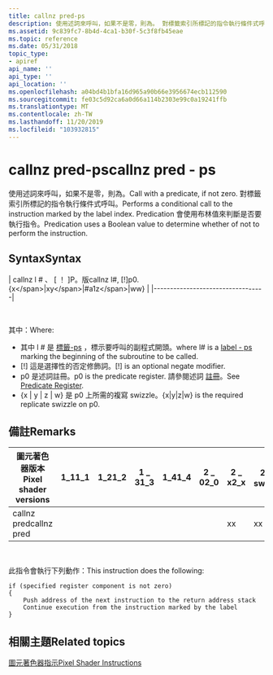 ```yaml
---
title: callnz pred-ps
description: 使用述詞來呼叫，如果不是零，則為。 對標籤索引所標記的指令執行條件式呼叫。 Predication 會使用布林值來判斷是否要執行指令。
ms.assetid: 9c839fc7-8b4d-4ca1-b30f-5c3f8fb45eae
ms.topic: reference
ms.date: 05/31/2018
topic_type:
- apiref
api_name: ''
api_type: ''
api_location: ''
ms.openlocfilehash: a04bd4b1bfa16d965a90b66e3956674ecb112590
ms.sourcegitcommit: fe03c5d92ca6a0d66a114b2303e99c0a19241ffb
ms.translationtype: MT
ms.contentlocale: zh-TW
ms.lasthandoff: 11/20/2019
ms.locfileid: "103932815"
---
```

# <a name="callnz-pred---ps"></a><span data-ttu-id="22396-105">callnz pred-ps</span><span class="sxs-lookup"><span data-stu-id="22396-105">callnz pred - ps</span></span>

<span data-ttu-id="22396-106">使用述詞來呼叫，如果不是零，則為。</span><span class="sxs-lookup"><span data-stu-id="22396-106">Call with a predicate, if not zero.</span></span> <span data-ttu-id="22396-107">對標籤索引所標記的指令執行條件式呼叫。</span><span class="sxs-lookup"><span data-stu-id="22396-107">Performs a conditional call to the instruction marked by the label index.</span></span> <span data-ttu-id="22396-108">Predication 會使用布林值來判斷是否要執行指令。</span><span class="sxs-lookup"><span data-stu-id="22396-108">Predication uses a Boolean value to determine whether of not to perform the instruction.</span></span>

## <a name="syntax"></a><span data-ttu-id="22396-109">Syntax</span><span class="sxs-lookup"><span data-stu-id="22396-109">Syntax</span></span>



| <span data-ttu-id="22396-110">callnz l \# 、 \[ ！ \]P。版</span><span class="sxs-lookup"><span data-stu-id="22396-110">callnz l\#, \[!\]p0.{x\</span></span>|<span data-ttu-id="22396-111">x</span><span class="sxs-lookup"><span data-stu-id="22396-111">y\</span></span>|<span data-ttu-id="22396-112">#a1</span><span class="sxs-lookup"><span data-stu-id="22396-112">z\</span></span>|<span data-ttu-id="22396-113">w</span><span class="sxs-lookup"><span data-stu-id="22396-113">w}</span></span> |
|----------------------------------|



 

<span data-ttu-id="22396-114">其中：</span><span class="sxs-lookup"><span data-stu-id="22396-114">Where:</span></span>

-   <span data-ttu-id="22396-115">其中 l \# 是 [標籤-ps](label---ps.md) ，標示要呼叫的副程式開頭。</span><span class="sxs-lookup"><span data-stu-id="22396-115">where l\# is a [label - ps](label---ps.md) marking the beginning of the subroutine to be called.</span></span>
-   <span data-ttu-id="22396-116">\[!\] 這是選擇性的否定修飾詞。</span><span class="sxs-lookup"><span data-stu-id="22396-116">\[!\] is an optional negate modifier.</span></span>
-   <span data-ttu-id="22396-117">p0 是述詞註冊。</span><span class="sxs-lookup"><span data-stu-id="22396-117">p0 is the predicate register.</span></span> <span data-ttu-id="22396-118">請參閱述詞 [註冊](dx9-graphics-reference-asm-ps-registers-predicate.md)。</span><span class="sxs-lookup"><span data-stu-id="22396-118">See [Predicate Register](dx9-graphics-reference-asm-ps-registers-predicate.md).</span></span>
-   <span data-ttu-id="22396-119">{x \| y \| z \| w} 是 p0 上所需的複寫 swizzle。</span><span class="sxs-lookup"><span data-stu-id="22396-119">{x\|y\|z\|w} is the required replicate swizzle on p0.</span></span>

## <a name="remarks"></a><span data-ttu-id="22396-120">備註</span><span class="sxs-lookup"><span data-stu-id="22396-120">Remarks</span></span>



| <span data-ttu-id="22396-121">圖元著色器版本</span><span class="sxs-lookup"><span data-stu-id="22396-121">Pixel shader versions</span></span> | <span data-ttu-id="22396-122">1\_1</span><span class="sxs-lookup"><span data-stu-id="22396-122">1\_1</span></span> | <span data-ttu-id="22396-123">1\_2</span><span class="sxs-lookup"><span data-stu-id="22396-123">1\_2</span></span> | <span data-ttu-id="22396-124">1 \_ 3</span><span class="sxs-lookup"><span data-stu-id="22396-124">1\_3</span></span> | <span data-ttu-id="22396-125">1\_4</span><span class="sxs-lookup"><span data-stu-id="22396-125">1\_4</span></span> | <span data-ttu-id="22396-126">2 \_ 0</span><span class="sxs-lookup"><span data-stu-id="22396-126">2\_0</span></span> | <span data-ttu-id="22396-127">2 \_ x</span><span class="sxs-lookup"><span data-stu-id="22396-127">2\_x</span></span> | <span data-ttu-id="22396-128">2個 \_ sw</span><span class="sxs-lookup"><span data-stu-id="22396-128">2\_sw</span></span> | <span data-ttu-id="22396-129">3 \_ 0</span><span class="sxs-lookup"><span data-stu-id="22396-129">3\_0</span></span> | <span data-ttu-id="22396-130">3個 \_ sw</span><span class="sxs-lookup"><span data-stu-id="22396-130">3\_sw</span></span> |
|-----------------------|------|------|------|------|------|------|-------|------|-------|
| <span data-ttu-id="22396-131">callnz pred</span><span class="sxs-lookup"><span data-stu-id="22396-131">callnz pred</span></span>           |      |      |      |      |      | <span data-ttu-id="22396-132">x</span><span class="sxs-lookup"><span data-stu-id="22396-132">x</span></span>    | <span data-ttu-id="22396-133">x</span><span class="sxs-lookup"><span data-stu-id="22396-133">x</span></span>     | <span data-ttu-id="22396-134">x</span><span class="sxs-lookup"><span data-stu-id="22396-134">x</span></span>    | <span data-ttu-id="22396-135">x</span><span class="sxs-lookup"><span data-stu-id="22396-135">x</span></span>     |



 

<span data-ttu-id="22396-136">此指令會執行下列動作：</span><span class="sxs-lookup"><span data-stu-id="22396-136">This instruction does the following:</span></span>


```
if (specified register component is not zero)
{
    Push address of the next instruction to the return address stack
    Continue execution from the instruction marked by the label
}
```



## <a name="related-topics"></a><span data-ttu-id="22396-137">相關主題</span><span class="sxs-lookup"><span data-stu-id="22396-137">Related topics</span></span>

<dl> <dt>

[<span data-ttu-id="22396-138">圖元著色器指示</span><span class="sxs-lookup"><span data-stu-id="22396-138">Pixel Shader Instructions</span></span>](dx9-graphics-reference-asm-ps-instructions.md)
</dt> </dl>

 

 




